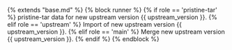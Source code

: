 {% extends "base.md" %}
{% block runner %}
{% if role == 'pristine-tar' %}
pristine-tar data for new upstream version {{ upstream_version }}.
{% elif role == 'upstream' %}
Import of new upstream version {{ upstream_version }}.
{% elif role == 'main' %}
Merge new upstream version {{ upstream_version }}.
{% endif %}
{% endblock %}
